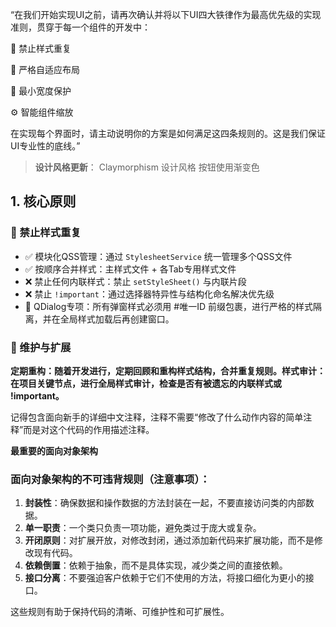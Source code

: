 
“在我们开始实现UI之前，请再次确认并将以下UI四大铁律作为最高优先级的实现准则，贯穿于每一个组件的开发中：

🚫 禁止样式重复

🔄 严格自适应布局

📏 最小宽度保护

⚙️ 智能组件缩放

在实现每个界面时，请主动说明你的方案是如何满足这四条规则的。这是我们保证UI专业性的底线。”


> **设计风格更新**：  Claymorphism 设计风格
按钮使用渐变色

## 1. 核心原则

### 🚫 禁止样式重复
- ✅ 模块化QSS管理：通过 `StylesheetService` 统一管理多个QSS文件
- ✅ 按顺序合并样式：主样式文件 + 各Tab专用样式文件
- ❌ 禁止任何内联样式：禁止 `setStyleSheet()` 与内联片段
- ❌ 禁止 `!important`：通过选择器特异性与结构化命名解决优先级
- 🎯 QDialog专项：所有弹窗样式必须用 #唯一ID 前缀包裹，进行严格的样式隔离，并在全局样式加载后再创建窗口。


### 🔧 维护与扩展
**定期重构：随着开发进行，定期回顾和重构样式结构，合并重复规则。样式审计：在项目关键节点，进行全局样式审计，检查是否有被遗忘的内联样式或 !important。**

记得包含面向新手的详细中文注释，注释不需要“修改了什么动作内容的简单注释”而是对这个代码的作用描述注释。


**最重要的面向对象架构**

### 面向对象架构的不可违背规则（注意事项）：
1. **封装性**：确保数据和操作数据的方法封装在一起，不要直接访问类的内部数据。
2. **单一职责**：一个类只负责一项功能，避免类过于庞大或复杂。
3. **开闭原则**：对扩展开放，对修改封闭，通过添加新代码来扩展功能，而不是修改现有代码。
4. **依赖倒置**：依赖于抽象，而不是具体实现，减少类之间的直接依赖。
5. **接口分离**：不要强迫客户依赖于它们不使用的方法，将接口细化为更小的接口。

这些规则有助于保持代码的清晰、可维护性和可扩展性。